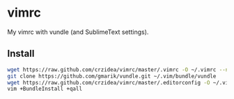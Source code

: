 vimrc
=====

My vimrc with vundle (and SublimeText settings).

## Install

```bash
wget https://raw.github.com/crzidea/vimrc/master/.vimrc -O ~/.vimrc --no-check-certificate
git clone https://github.com/gmarik/vundle.git ~/.vim/bundle/vundle
wget https://raw.github.com/crzidea/vimrc/master/.editorconfig -O ~/.vim/.editorconfig --no-check-certificate
vim +BundleInstall +qall
```
